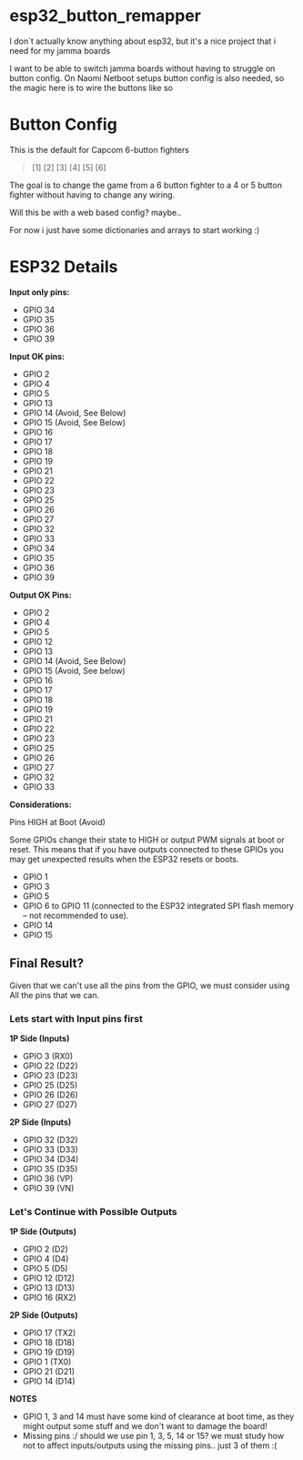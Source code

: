 # esp32_button_remapper
I don´t actually know anything about esp32, but it's a nice project that i need for my jamma boards

I want to be able to switch jamma boards without having to struggle on button config.
On Naomi Netboot setups button config is also needed, so the magic here is to wire the buttons like so

# Button Config
This is the default for Capcom 6-button fighters

> [1] [2] [3]
> [4] [5] [6]

The goal is to change the game from a 6 button fighter to a 4 or 5 button fighter without having to change any wiring.

Will this be with a web based config? maybe..

For now i just have some dictionaries and arrays to start working :)

# ESP32 Details

**Input only pins:**
- GPIO 34
- GPIO 35
- GPIO 36
- GPIO 39

**Input OK pins:**
- GPIO 2
- GPIO 4
- GPIO 5
- GPIO 13
- GPIO 14 (Avoid, See Below)
- GPIO 15 (Avoid, See Below)
- GPIO 16
- GPIO 17
- GPIO 18
- GPIO 19
- GPIO 21
- GPIO 22
- GPIO 23
- GPIO 25
- GPIO 26
- GPIO 27
- GPIO 32
- GPIO 33
- GPIO 34
- GPIO 35
- GPIO 36
- GPIO 39

**Output OK Pins:**
- GPIO 2
- GPIO 4
- GPIO 5
- GPIO 12
- GPIO 13
- GPIO 14 (Avoid, See Below)
- GPIO 15 (Avoid, See below)
- GPIO 16
- GPIO 17
- GPIO 18
- GPIO 19
- GPIO 21
- GPIO 22
- GPIO 23
- GPIO 25
- GPIO 26
- GPIO 27
- GPIO 32
- GPIO 33

**Considerations:**

Pins HIGH at Boot (Avoid)

Some GPIOs change their state to HIGH or output PWM signals at boot or reset. This means that if you have outputs connected to these GPIOs you may get unexpected results when the ESP32 resets or boots.

- GPIO 1
- GPIO 3
- GPIO 5
- GPIO 6 to GPIO 11 (connected to the ESP32 integrated SPI flash memory – not recommended to use).
- GPIO 14
- GPIO 15

## Final Result?

Given that we can't use all the pins from the GPIO, we must consider using All the pins that we can.

### Lets start with Input pins first

**1P Side (Inputs)**
- GPIO 3 (RX0)
- GPIO 22 (D22)
- GPIO 23 (D23)
- GPIO 25 (D25)
- GPIO 26 (D26)
- GPIO 27 (D27)
  
**2P Side (Inputs)**
- GPIO 32 (D32)
- GPIO 33 (D33)
- GPIO 34 (D34)
- GPIO 35 (D35)
- GPIO 36 (VP)
- GPIO 39 (VN)

### Let's Continue with Possible Outputs
**1P Side (Outputs)**
- GPIO 2 (D2)
- GPIO 4 (D4)
- GPIO 5 (D5)
- GPIO 12 (D12)
- GPIO 13 (D13)
- GPIO 16 (RX2)
 
**2P Side (Outputs)**

- GPIO 17 (TX2)
- GPIO 18 (D18)
- GPIO 19 (D19)
- GPIO 1 (TX0)
- GPIO 21 (D21)
- GPIO 14 (D14)
  
**NOTES**
- GPIO 1, 3 and 14 must have some kind of clearance at boot time, as they might output some stuff and we don't want to damage the board!
- Missing pins :/ should we use pin 1, 3, 5, 14 or 15? we must study how not to affect inputs/outputs using the missing pins.. just 3 of them :(